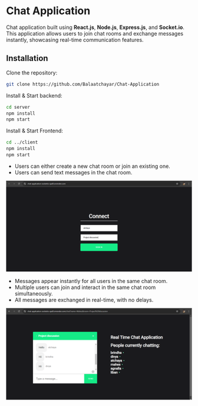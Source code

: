 # Chat Application

Chat application built using **React.js**, **Node.js**, **Express.js**, and **Socket.io**. This application allows users to join chat rooms and exchange messages instantly, showcasing real-time communication features.

## Installation

Clone the repository:
   ```bash
   git clone https://github.com/Balaatchayar/Chat-Application
   ```

Install & Start backend:
```bash
cd server
npm install
npm start
```
Install & Start Frontend:
```bash
cd ../client
npm install
npm start
```
- Users can either create a new chat room or join an existing one.
- Users can send text messages in the chat room.
  

![Project Screenshot](./client/src/icons/Screenshot2.png)



- Messages appear instantly for all users in the same chat room.
- Multiple users can join and interact in the same chat room simultaneously.
- All messages are exchanged in real-time, with no delays.

  
  
![Project Screenshot](./client/src/icons/Screenshot1.png)

